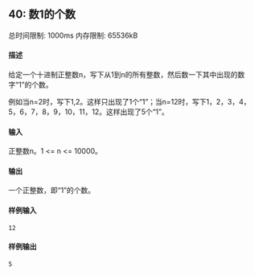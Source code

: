 ﻿## 40: 数1的个数
总时间限制: 1000ms     内存限制: 65536kB

#### 描述

给定一个十进制正整数n，写下从1到n的所有整数，然后数一下其中出现的数字“1”的个数。

例如当n=2时，写下1,2。这样只出现了1个“1”；当n=12时，写下1，2，3，4，5，6，7，8，9，10，11，12。这样出现了5个“1”。

#### 输入

正整数n。1 <= n <= 10000。

#### 输出

一个正整数，即“1”的个数。

#### 样例输入

	12

#### 样例输出

	5




